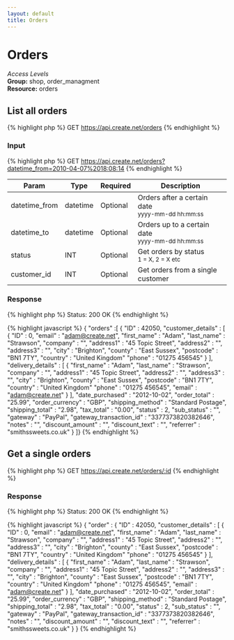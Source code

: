 ```yaml
---
layout: default
title: Orders
---
```


Orders
=============

*Access Levels*    
__Group:__ shop, order_managment     
__Resource:__ orders

List all orders
-------------------

{% highlight php %}
GET 	https://api.create.net/orders
{% endhighlight %}

### Input

{% highlight php %}
GET 	https://api.create.net/orders?datetime_from=2010-04-07%2018:08:14
{% endhighlight %}

<table>
	<thead>
		<tr>
			<th>Param</th>
			<th>Type</th>
			<th>Required</th>
			<th>Description</th>
		</tr>
	</thead>
	<tbody>
		<tr>
			<td>datetime_from</td>
			<td>datetime</td>
			<td>Optional</td>
			<td>Orders after a certain date <br /><small>yyyy-mm-dd hh:mm:ss</small></td>
		</tr>
		<tr>
			<td>datetime_to</td>
			<td>datetime</td>
			<td>Optional</td>
			<td>Orders up to a certain date <br /><small>yyyy-mm-dd hh:mm:ss</small></td>
		</tr>
		<tr>
			<td>status</td>
			<td>INT</td>
			<td>Optional</td>
			<td>Get orders by status <br /><small>1 = X, 2 = X etc</small></td>
		</tr>
		<tr>
			<td>customer_id</td>
			<td>INT</td>
			<td>Optional</td>
			<td>Get orders from a single customer</td>
		</tr>
	</tbody>
</table>

### Response

{% highlight php %}
Status: 200 OK
{% endhighlight %}

{% highlight javascript %}
{ "orders" :[
	{
		"ID" : 42050,
		"customer_details" : [
			{
				"ID" : 0,
				"email" : "adam@create.net",
				"first_name" : "Adam",
				"last_name" : "Strawson",
				"company" : "",
				"address1" : "45 Topic Street",
				"address2" : "",
				"address3" : "",
				"city" : "Brighton",
				"county" : "East Sussex",
				"postcode" : "BN1 7TY",
				"country" : "United Kingdom"
				"phone" : "01275 456545"
			}
		],
		"delivery_details" : [
			{
				"first_name" : "Adam",
				"last_name" : "Strawson",
				"company" : "",
				"address1" : "45 Topic Street",
				"address2" : "",
				"address3" : "",
				"city" : "Brighton",
				"county" : "East Sussex",
				"postcode" : "BN1 7TY",
				"country" : "United Kingdom"
				"phone" : "01275 456545",
				"email" : "adam@create.net"
			}
		],
		"date_purchased" : "2012-10-02",
		"order_total" : "25.99",
		"order_currency" : "GBP",
		"shipping_method" : "Standard Postage",
		"shipping_total" : "2.98",
		"tax_total" : "0.00",
		"status" : 2,
		"sub_status" : "",
		"gateway" : "PayPal",
		"gateway_transaction_id" : "3377373820382646",
		"notes" : "",
		"discount_amount" : "",
		"discount_text" : "",
		"referrer" : "smithssweets.co.uk"
	}
]}
{% endhighlight %}

Get a single orders
-------------------------

{% highlight php %}
GET 	https://api.create.net/orders/:id
{% endhighlight %}

### Response

{% highlight php %}
Status: 200 OK
{% endhighlight %}

{% highlight javascript %}
{ "order" :
	{
		"ID" : 42050,
		"customer_details" : [
			{
				"ID" : 0,
				"email" : "adam@create.net",
				"first_name" : "Adam",
				"last_name" : "Strawson",
				"company" : "",
				"address1" : "45 Topic Street",
				"address2" : "",
				"address3" : "",
				"city" : "Brighton",
				"county" : "East Sussex",
				"postcode" : "BN1 7TY",
				"country" : "United Kingdom"
				"phone" : "01275 456545"
			}
		],
		"delivery_details" : [
			{
				"first_name" : "Adam",
				"last_name" : "Strawson",
				"company" : "",
				"address1" : "45 Topic Street",
				"address2" : "",
				"address3" : "",
				"city" : "Brighton",
				"county" : "East Sussex",
				"postcode" : "BN1 7TY",
				"country" : "United Kingdom"
				"phone" : "01275 456545",
				"email" : "adam@create.net"
			}
		],
		"date_purchased" : "2012-10-02",
		"order_total" : "25.99",
		"order_currency" : "GBP",
		"shipping_method" : "Standard Postage",
		"shipping_total" : "2.98",
		"tax_total" : "0.00",
		"status" : 2,
		"sub_status" : "",
		"gateway" : "PayPal",
		"gateway_transaction_id" : "3377373820382646",
		"notes" : "",
		"discount_amount" : "",
		"discount_text" : "",
		"referrer" : "smithssweets.co.uk"
	}
}
{% endhighlight %}